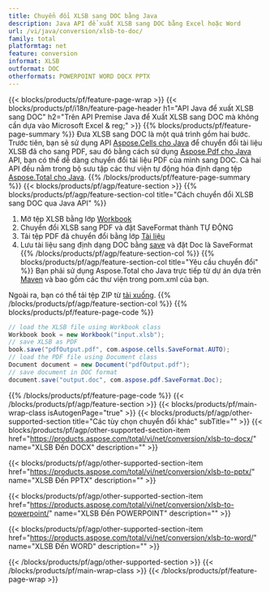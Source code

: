 ```yaml
---
title: Chuyển đổi XLSB sang DOC bằng Java
description: Java API để xuất XLSB sang DOC bằng Excel hoặc Word
url: /vi/java/conversion/xlsb-to-doc/
family: total
platformtag: net
feature: conversion
informat: XLSB
outformat: DOC
otherformats: POWERPOINT WORD DOCX PPTX
---
```

{{< blocks/products/pf/feature-page-wrap >}}
{{< blocks/products/pf/i18n/feature-page-header h1="API Java để xuất XLSB sang DOC" h2="Trên API Premise Java để Xuất XLSB sang DOC mà không cần dựa vào Microsoft Excel & reg;" >}}
{{% blocks/products/pf/feature-page-summary %}}
Đưa XLSB sang DOC là một quá trình gồm hai bước. Trước tiên, bạn sẽ sử dụng API [Aspose.Cells cho Java](https://products.aspose.com/cells/java) để chuyển đổi tài liệu XLSB đã cho sang PDF, sau đó bằng cách sử dụng [Aspose.Pdf cho Java](https://products.aspose.com/pdf/java) API, bạn có thể dễ dàng chuyển đổi tài liệu PDF của mình sang DOC. Cả hai API đều nằm trong bộ sưu tập các thư viện tự động hóa định dạng tệp [Aspose.Total cho Java](https://products.aspose.com/total/java/).
{{% /blocks/products/pf/feature-page-summary  %}}
{{< blocks/products/pf/agp/feature-section >}}
{{% blocks/products/pf/agp/feature-section-col title="Cách chuyển đổi XLSB sang DOC qua Java API" %}}
1. Mở tệp XLSB bằng lớp [Workbook](https://apireference.aspose.com/cells/java/com.aspose.cells/Workbook)
2. Chuyển đổi XLSB sang PDF và đặt SaveFormat thành TỰ ĐỘNG
3. Tải tệp PDF đã chuyển đổi bằng lớp [Tài liệu](https://apireference.aspose.com/pdf/java/com.aspose.pdf/Document)
4. Lưu tài liệu sang định dạng DOC bằng [save](https://apireference.aspose.com/pdf/java/com.aspose.pdf/Document#save-java.lang.String-com.aspose.pdf.SaveOptions-) và đặt Doc là SaveFormat
{{% /blocks/products/pf/agp/feature-section-col %}}
{{% blocks/products/pf/agp/feature-section-col title="Yêu cầu chuyển đổi" %}}
Bạn phải sử dụng Aspose.Total cho Java trực tiếp từ dự án dựa trên [Maven](https://repository.aspose.com/webapp/#/artifacts/browse/tree/General/repo/com/aspose/aspose-total) và bao gồm các thư viện trong pom.xml của bạn.

Ngoài ra, bạn có thể tải tệp ZIP từ [tải xuống](https://downloads.aspose.com/total/java).
{{% /blocks/products/pf/agp/feature-section-col %}}
{{% blocks/products/pf/feature-page-code %}}
```cs
// load the XLSB file using Workbook class
Workbook book = new Workbook("input.xlsb");
// save XLSB as PDF
book.save("pdfOutput.pdf", com.aspose.cells.SaveFormat.AUTO);
// load the PDF file using Document class
Document document = new Document("pdfOutput.pdf");
// save document in DOC format
document.save("output.doc", com.aspose.pdf.SaveFormat.Doc);  
```
{{% /blocks/products/pf/feature-page-code %}}
{{< /blocks/products/pf/agp/feature-section >}}
{{< blocks/products/pf/main-wrap-class isAutogenPage="true" >}}
{{< blocks/products/pf/agp/other-supported-section title="Các tùy chọn chuyển đổi khác" subTitle="" >}}
{{< blocks/products/pf/agp/other-supported-section-item href="https://products.aspose.com/total/vi/net/conversion/xlsb-to-docx/" name="XLSB Đến DOCX" description="" >}}

{{< blocks/products/pf/agp/other-supported-section-item href="https://products.aspose.com/total/vi/net/conversion/xlsb-to-pptx/" name="XLSB Đến PPTX" description="" >}}

{{< blocks/products/pf/agp/other-supported-section-item href="https://products.aspose.com/total/vi/net/conversion/xlsb-to-powerpoint/" name="XLSB Đến POWERPOINT" description="" >}}

{{< blocks/products/pf/agp/other-supported-section-item href="https://products.aspose.com/total/vi/net/conversion/xlsb-to-word/" name="XLSB Đến WORD" description="" >}}


{{< /blocks/products/pf/agp/other-supported-section >}}
{{< /blocks/products/pf/main-wrap-class >}}
{{< /blocks/products/pf/feature-page-wrap >}}